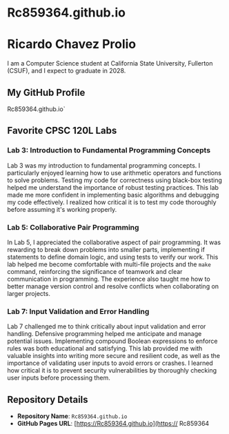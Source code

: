 # Rc859364.github.io

# Ricardo Chavez Prolio

I am a Computer Science student at California State University, Fullerton (CSUF), and I expect to graduate in 2028.

## My GitHub Profile
 Rc859364.github.io`

## Favorite CPSC 120L Labs

### **Lab 3: Introduction to Fundamental Programming Concepts**
Lab 3 was my introduction to fundamental programming concepts. I particularly enjoyed learning how to use arithmetic operators and functions to solve problems. Testing my code for correctness using black-box testing helped me understand the importance of robust testing practices. This lab made me more confident in implementing basic algorithms and debugging my code effectively. I realized how critical it is to test my code thoroughly before assuming it's working properly.

### **Lab 5: Collaborative Pair Programming**
In Lab 5, I appreciated the collaborative aspect of pair programming. It was rewarding to break down problems into smaller parts, implementing if statements to define domain logic, and using tests to verify our work. This lab helped me become comfortable with multi-file projects and the `make` command, reinforcing the significance of teamwork and clear communication in programming. The experience also taught me how to better manage version control and resolve conflicts when collaborating on larger projects. 

### **Lab 7: Input Validation and Error Handling**
Lab 7 challenged me to think critically about input validation and error handling. Defensive programming helped me anticipate and manage potential issues. Implementing compound Boolean expressions to enforce rules was both educational and satisfying. This lab provided me with valuable insights into writing more secure and resilient code, as well as the importance of validating user inputs to avoid errors or crashes. I learned how critical it is to prevent security vulnerabilities by thoroughly checking user inputs before processing them.

## Repository Details
- **Repository Name**: `Rc859364.github.io`
- **GitHub Pages URL**: [https://Rc859364.github.io](https:// Rc859364
